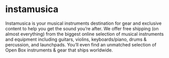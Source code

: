 # instamusica
Instamusica is your musical instruments destination for gear and exclusive content to help you get the sound you’re after. We offer free shipping (on almost everything) from the biggest online selection of musical instruments and equipment including guitars, violins, keyboards/piano, drums &amp; percussion, and launchpads. You’ll even find an unmatched selection of Open Box instruments &amp; gear that ships worldwide.
